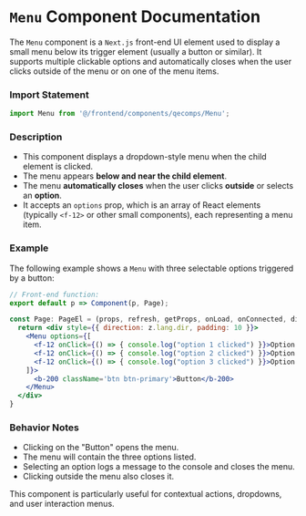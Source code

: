 
# `Menu` Component Documentation

The `Menu` component is a `Next.js` front-end UI element used to display a small menu below its trigger element (usually a button or similar). It supports multiple clickable options and automatically closes when the user clicks outside of the menu or on one of the menu items.

### Import Statement

```ts
import Menu from '@/frontend/components/qecomps/Menu';
```

### Description

- This component displays a dropdown-style menu when the child element is clicked.
- The menu appears **below and near the child element**.
- The menu **automatically closes** when the user clicks **outside** or selects an **option**.
- It accepts an `options` prop, which is an array of React elements (typically `<f-12>` or other small components), each representing a menu item.

### Example

The following example shows a `Menu` with three selectable options triggered by a button:

```jsx
// Front-end function:
export default p => Component(p, Page);

const Page: PageEl = (props, refresh, getProps, onLoad, onConnected, dies, isFront, z) => {
  return <div style={{ direction: z.lang.dir, padding: 10 }}>
    <Menu options={[
      <f-12 onClick={() => { console.log("option 1 clicked") }}>Option 1</f-12>,
      <f-12 onClick={() => { console.log("option 2 clicked") }}>Option 2</f-12>,
      <f-12 onClick={() => { console.log("option 3 clicked") }}>Option 3</f-12>,
    ]}>
      <b-200 className='btn btn-primary'>Button</b-200>
    </Menu>
  </div>
}
```

### Behavior Notes

- Clicking on the "Button" opens the menu.
- The menu will contain the three options listed.
- Selecting an option logs a message to the console and closes the menu.
- Clicking outside the menu also closes it.

This component is particularly useful for contextual actions, dropdowns, and user interaction menus.
